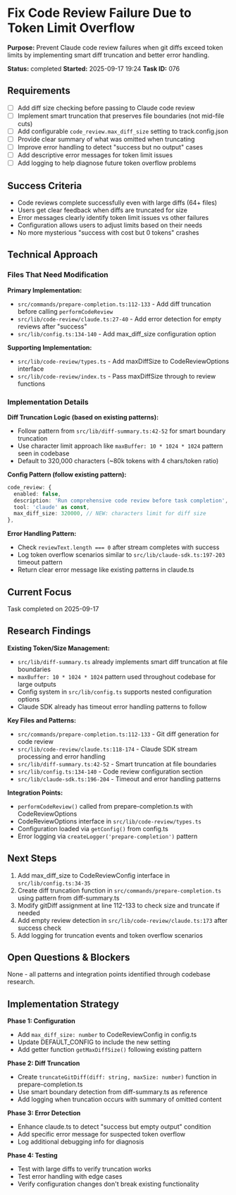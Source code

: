 # Fix Code Review Failure Due to Token Limit Overflow

**Purpose:** Prevent Claude code review failures when git diffs exceed token limits by implementing smart diff truncation and better error handling.

**Status:** completed
**Started:** 2025-09-17 19:24
**Task ID:** 076

## Requirements
- [ ] Add diff size checking before passing to Claude code review
- [ ] Implement smart truncation that preserves file boundaries (not mid-file cuts)
- [ ] Add configurable `code_review.max_diff_size` setting to track.config.json
- [ ] Provide clear summary of what was omitted when truncating
- [ ] Improve error handling to detect "success but no output" cases
- [ ] Add descriptive error messages for token limit issues
- [ ] Add logging to help diagnose future token overflow problems

## Success Criteria
- Code reviews complete successfully even with large diffs (64+ files)
- Users get clear feedback when diffs are truncated for size
- Error messages clearly identify token limit issues vs other failures
- Configuration allows users to adjust limits based on their needs
- No more mysterious "success with cost but 0 tokens" crashes

## Technical Approach

### Files That Need Modification

**Primary Implementation:**
- `src/commands/prepare-completion.ts:112-133` - Add diff truncation before calling `performCodeReview`
- `src/lib/code-review/claude.ts:27-40` - Add error detection for empty reviews after "success"
- `src/lib/config.ts:134-140` - Add max_diff_size configuration option

**Supporting Implementation:**
- `src/lib/code-review/types.ts` - Add maxDiffSize to CodeReviewOptions interface
- `src/lib/code-review/index.ts` - Pass maxDiffSize through to review functions

### Implementation Details

**Diff Truncation Logic (based on existing patterns):**
- Follow pattern from `src/lib/diff-summary.ts:42-52` for smart boundary truncation
- Use character limit approach like `maxBuffer: 10 * 1024 * 1024` pattern seen in codebase
- Default to 320,000 characters (~80k tokens with 4 chars/token ratio)

**Config Pattern (follow existing pattern):**
```typescript
code_review: {
  enabled: false,
  description: 'Run comprehensive code review before task completion',
  tool: 'claude' as const,
  max_diff_size: 320000, // NEW: characters limit for diff size
},
```

**Error Handling Pattern:**
- Check `reviewText.length === 0` after stream completes with success
- Log token overflow scenarios similar to `src/lib/claude-sdk.ts:197-203` timeout pattern
- Return clear error message like existing patterns in claude.ts

## Current Focus

Task completed on 2025-09-17

## Research Findings

**Existing Token/Size Management:**
- `src/lib/diff-summary.ts` already implements smart diff truncation at file boundaries
- `maxBuffer: 10 * 1024 * 1024` pattern used throughout codebase for large outputs
- Config system in `src/lib/config.ts` supports nested configuration options
- Claude SDK already has timeout error handling patterns to follow

**Key Files and Patterns:**
- `src/commands/prepare-completion.ts:112-133` - Git diff generation for code review
- `src/lib/code-review/claude.ts:118-174` - Claude SDK stream processing and error handling
- `src/lib/diff-summary.ts:42-52` - Smart truncation at file boundaries
- `src/lib/config.ts:134-140` - Code review configuration section
- `src/lib/claude-sdk.ts:196-204` - Timeout and error handling patterns

**Integration Points:**
- `performCodeReview()` called from prepare-completion.ts with CodeReviewOptions
- CodeReviewOptions interface in `src/lib/code-review/types.ts` 
- Configuration loaded via `getConfig()` from config.ts
- Error logging via `createLogger('prepare-completion')` pattern

## Next Steps
1. Add max_diff_size to CodeReviewConfig interface in `src/lib/config.ts:34-35`
2. Create diff truncation function in `src/commands/prepare-completion.ts` using pattern from diff-summary.ts
3. Modify gitDiff assignment at line 112-133 to check size and truncate if needed
4. Add empty review detection in `src/lib/code-review/claude.ts:173` after success check
5. Add logging for truncation events and token overflow scenarios

## Open Questions & Blockers
None - all patterns and integration points identified through codebase research.

## Implementation Strategy

**Phase 1: Configuration**
- Add `max_diff_size: number` to CodeReviewConfig in config.ts
- Update DEFAULT_CONFIG to include the new setting
- Add getter function `getMaxDiffSize()` following existing pattern

**Phase 2: Diff Truncation**  
- Create `truncateGitDiff(diff: string, maxSize: number)` function in prepare-completion.ts
- Use smart boundary detection from diff-summary.ts as reference
- Add logging when truncation occurs with summary of omitted content

**Phase 3: Error Detection**
- Enhance claude.ts to detect "success but empty output" condition  
- Add specific error message for suspected token overflow
- Log additional debugging info for diagnosis

**Phase 4: Testing**
- Test with large diffs to verify truncation works
- Test error handling with edge cases
- Verify configuration changes don't break existing functionality

<!-- github_issue: 96 -->
<!-- github_url: https://github.com/cahaseler/cc-track/issues/96 -->
<!-- issue_branch: 96-fix-code-review-failure-due-to-token-limit-overflow -->